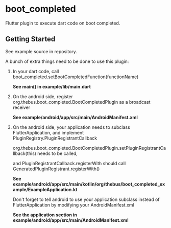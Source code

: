 # boot_completed

Flutter plugin to execute dart code on boot completed.

## Getting Started

See example source in repository.

A bunch of extra things need to be done to use this plugin:

1.  In your dart code,
    call boot_completed.setBootCompletedFunction(functionName)

    **See main() in example/lib/main.dart**


2.  On the android side,
    register org.thebus.boot_completed.BootCompletedPlugin as a broadcast receiver

    **See example/android/app/src/main/AndroidManifest.xml**


3.  On the android side, your application needs to subclass FlutterApplication,
    and implement PluginRegistry.PluginRegistrantCallback

    org.thebus.boot_completed.BootCompletedPlugin.setPluginRegistrantCallback(this)
    needs to be called,

    and PluginRegistrantCallback.registerWith should call
    GeneratedPluginRegistrant.registerWith()

    **See example/android/app/src/main/kotlin/org/thebus/boot_completed_example/ExampleApplication.kt**

    Don't forget to tell android to use your application subclass instead of FlutterApplication by modifying your AndroidManifest.xml

    **See the application section in example/android/app/src/main/AndroidManifest.xml**
